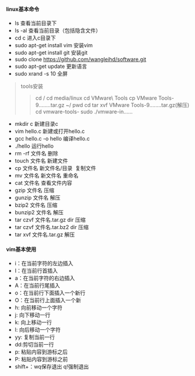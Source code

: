 #### linux基本命令
* ls 查看当前目录下
* ls -al 查看当前目录（包括隐含文件）
* cd c 进入c目录下
* sudo apt-get install vim 安装vim
* sudo apt-get install git 安装git
* sudo clone https://github.com/wangleihd/software.git
* sudo apt-get update 更新语言
* sudo xrand -s 10 全屏
> tools安装
>>cd /
cd media/linux
cd VMware\ Tools
cp VMware Tools-9.…….tar.gz ~/
pwd
cd 
tar xvf VMware Tools-9.…….tar.gz(解压)
cd vmware-tools-
sudo ./vmware-in……

* mkdir c 新建目录c
* vim hello.c 新建或打开hello.c
* gcc hello.c -o hello 编译hello.c
* ./hello 运行hello
* rm -rf 文件名 删除
* touch 文件名 新建文件
* cp 文件名 新文件名/目录  复制文件
* mv 文件名 新文件名 重命名
* cat 文件名 查看文件内容
* gzip 文件名 压缩
* gunzip 文件名 解压
* bzip2 文件名 压缩
* bunzip2 文件名 解压
* tar czvf 文件名.tar.gz dir 压缩
* tar czvf 文件名.tar.bz2 dir 压缩
* tar xvf 文件名.tar.gz 解压

#### vim基本使用
* i：在当前字符的左边插入
* I：在当前行首插入
* a：在当前字符的右边插入
* A：在当前行尾插入
* o：在当前行下面插入一个新行
* O：在当前行上面插入一个新
* h: 向前移动一个字符
* j: 向下移动一行
* k: 向上移动一行
* l: 向后移动一个字符
* yy: 复制当前一行
* dd:剪切当前一行
* p: 粘贴内容到游标之后
* P: 粘贴内容到游标之前
* shift+：wq保存退出 q!强制退出 
